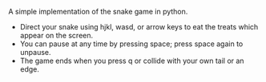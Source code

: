 A simple implementation of the snake game in python.

 * Direct your snake using hjkl, wasd, or arrow keys to eat the treats which
   appear on the screen.
 * You can pause at any time by pressing space; press space again to unpause.
 * The game ends when you press q or collide with your own tail or an edge.
